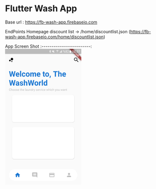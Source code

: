# Flutter Wash App

Base url : https://fb-wash-app.firebaseio.com

EndPoints
Homepage discount list -> /home/discountlist.json  (https://fb-wash-app.firebaseio.com/home/discountlist.json)

App Screen Shot
:-------------------------:
<img src="https://github.com/VBT-Intership/CanberkBibican-WashApp/blob/dev/screenshots/homepage.png" width="250">
